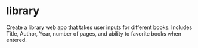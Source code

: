 # library

Create a library web app that takes user inputs for different books. Includes Title, Author, Year, number of pages, and ability to favorite books when entered. 
